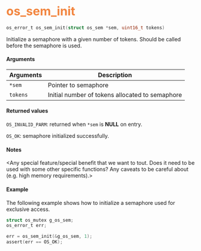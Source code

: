 ## <font color="F2853F" style="font-size:24pt"> os_sem_init</font>

```c
os_error_t os_sem_init(struct os_sem *sem, uint16_t tokens)    
```

Initialize a semaphore with a given number of tokens. Should be called before the semaphore is used.


#### Arguments

| Arguments | Description |
|-----------|-------------|
| `*sem` |  Pointer to semaphore  |
| `tokens` |  Initial number of tokens allocated to semaphore  |

#### Returned values

`OS_INVALID_PARM`: returned when `*sem` is **NULL** on entry.

`OS_OK`: semaphore initialized successfully.

#### Notes 

<Any special feature/special benefit that we want to tout. 
Does it need to be used with some other specific functions?
Any caveats to be careful about (e.g. high memory requirements).>

#### Example

The following example shows how to initialize a semaphore used for exclusive access.

```c
struct os_mutex g_os_sem;
os_error_t err;

err = os_sem_init(&g_os_sem, 1);
assert(err == OS_OK);
```


